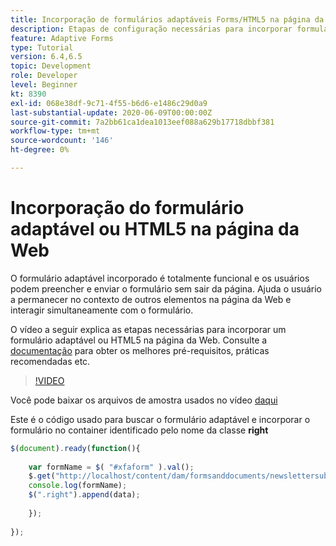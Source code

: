 ```yaml
---
title: Incorporação de formulários adaptáveis Forms/HTML5 na página da Web
description: Etapas de configuração necessárias para incorporar formulários adaptáveis Forms ou HTML5 em uma página da Web que não seja AEM.
feature: Adaptive Forms
type: Tutorial
version: 6.4,6.5
topic: Development
role: Developer
level: Beginner
kt: 8390
exl-id: 068e38df-9c71-4f55-b6d6-e1486c29d0a9
last-substantial-update: 2020-06-09T00:00:00Z
source-git-commit: 7a2bb61ca1dea1013eef088a629b17718dbbf381
workflow-type: tm+mt
source-wordcount: '146'
ht-degree: 0%

---
```


# Incorporação do formulário adaptável ou HTML5 na página da Web

O formulário adaptável incorporado é totalmente funcional e os usuários podem preencher e enviar o formulário sem sair da página. Ajuda o usuário a permanecer no contexto de outros elementos na página da Web e interagir simultaneamente com o formulário.

O vídeo a seguir explica as etapas necessárias para incorporar um formulário adaptável ou HTML5 na página da Web.
Consulte a [documentação](https://experienceleague.adobe.com/docs/experience-manager-64/forms/adaptive-forms-basic-authoring/embed-adaptive-form-external-web-page.html?lang=en) para obter os melhores pré-requisitos, práticas recomendadas etc.
>[!VIDEO](https://video.tv.adobe.com/v/335893?quality=9&learn=on)

Você pode baixar os arquivos de amostra usados no vídeo [daqui](assets/embedding-af-web-page.zip)

Este é o código usado para buscar o formulário adaptável e incorporar o formulário no container identificado pelo nome da classe **right**

```javascript
$(document).ready(function(){
  
    var formName = $( "#xfaform" ).val();
    $.get("http://localhost/content/dam/formsanddocuments/newslettersubscription/jcr:content?wcmmode=disabled", function(data, status){
    console.log(formName);
    $(".right").append(data);
      
    });
  
});
```
